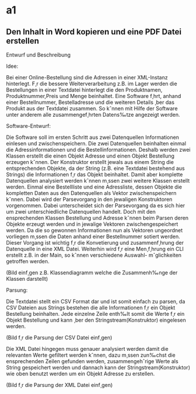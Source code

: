 # a1

Den Inhalt in Word kopieren und eine PDF Datei erstellen
------------------------------------------------------------------------------------

Entwurf und Beschreibung

Idee:

Bei einer Online-Bestellung sind die Adressen in einer XML-Instanz hinterlegt. F¸r die bessere Weiterverarbeitung z.B. 
im Lager werden die Bestellungen in einer Textdatei hinterlegt die den Produktnamen, Produktnummer,Preis und Menge 
beinhaltet. Eine Software f¸hrt, anhand einer Bestellnummer, Bestelladresse und die weiteren Details ¸ber das Produkt 
aus der Textdatei zusammen. So kˆnnen mit Hilfe der Software unter anderem alle zusammengef¸hrten Datens‰tze angezeigt 
werden. 

Software-Entwurf:

Die Software soll im ersten Schritt aus zwei Datenquellen Informationen einlesen und zwischenspeichern. Die zwei 
Datenquellen beinhalten einmal die Adressinformationen und die Bestellinformationen. Deshalb werden zwei Klassen erstellt 
die einen Objekt Adresse und einen Objekt Bestellung erzeugen kˆnnen. Der Konstruktor erstellt jewals aus einem String
die entsprechenden Objekte, da der String (z.B. eine Textdatei bestehend aus Strings) die Informationen f¸r das Objekt 
beinhaltet. Damit aber komplette Datenquellen analysiert werden kˆnnen m¸ssen zwei weitere Klassen erstellt werden. 
Einmal eine Bestellliste und eine Adressliste, dessen Objekte die kompletten Daten aus den Datenquellen als Vektor
zwischenspeichern kˆnnen. Dabei wird der Parsevorgang in den jewaligen Konstruktoren vorgenommen. Dabei unterscheidet sich
der Parsevorgang da es sich hier um zwei unterschiedliche Datenquellen handelt. Doch mit den ensprechenden Klassen
Bestellung und Adresse kˆnnen beim Parsen deren Objekte erzeugt werden und in jewalige Vektoren zwischengespeichert
werden. Da die so gewonnen Informationen nun als Vektoren ungeordnet vorliegen m¸ssen die Daten anhand einer
Bestellnummer sotiert werden. Dieser Vorgang ist wichtig f¸r die Konvetierung und zusammenf¸hrung der Datenquelle in 
eine XML Datei. Weiterhin wird f¸r eine Men¸f¸hrung ein CLI erstellt z.B. in der Main, so kˆnnen verschiedene Auswahl-
mˆglichkeiten getroffen werden.

(Bild einf¸gen z.B. Klassendiagramm welche die Zusammenh‰nge der Klassen darstellt)

Parsung:

Die Textdatei stellt ein CSV Format dar und ist somit einfach zu parsen, da CSV Dateien aus Strings bestehen die alle
Informationen f¸r ein Objekt Bestellung beinhalten. Jede einzelne Zeile enth‰lt somit die Werte f¸r ein Objekt Bestellung 
und kann ¸ber den Stringstream(Konstruktor) eingelesen werden.

(Bild f¸r die Parsung der CSV Datei einf¸gen)

Die XML Datei hingegen muss genauer analysiert werden damit die relevanten Werte gefiltert werden kˆnnen, dazu m¸ssen
zun‰chst die ensprechenden Zeilen gefunden werden, zusammengehˆrige Werte als String gespeichert werden und dannach kann 
der Stringstream(Konstruktor) wie oben benutzt werden um ein Objekt Adresse zu erstellen.

(Bild f¸r die Parsung der XML Datei einf¸gen)         
